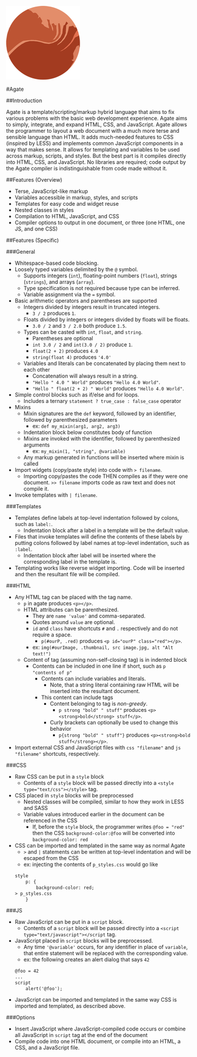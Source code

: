 ![Logo](/logo_small.png)

#Agate

##Introduction

Agate is a template/scripting/markup hybrid language that aims to fix various problems with the basic web development experience. Agate aims to simply, integrate, and expand HTML, CSS, and JavaScript. Agate allows the programmer to layout a web document with a much more terse and sensible language than HTML. It adds much-needed features to CSS (inspired by LESS) and implements common JavaScript components in a way that makes sense. It allows for templating and variables to be used across markup, scripts, and styles. But the best part is it compiles directly into HTML, CSS, and JavaScript. No libraries are required; code output by the Agate compiler is indistinguishable from code made without it.

##Features (Overview)

- Terse, JavaScript-like markup
- Variables accessible in markup, styles, and scripts
- Templates for easy code and widget reuse
- Nested classes in styles
- Compilation to HTML, JavaScript, and CSS
- Compiler options to output in one document, or three (one HTML, one JS, and one CSS)

##Features (Specific)

###General

- Whitespace-based code blocking.
- Loosely typed variables delimited by the `@` symbol.
    - Supports integers (`int`), floating-point numbers (`float`), strings (`strings`), and arrays (`array`).
    - Type specification is not required because type can be inferred.
    - Variable assignment via the `=` symbol.
- Basic arithmetic operators and parentheses are supported
    - Integers divided by integers result in truncated integers.
        - `3 / 2` produces `1`.
    - Floats divided by integers or integers divided by floats will be floats.
        - `3.0 / 2` and `3 / 2.0` both produce `1.5`.
    - Types can be casted with `int`, `float`, and `string`.
        - Parentheses are optional
        - `int 3.0 / 2` and `int(3.0 / 2)` produce `1`.
        - `float(2 + 2)` produces `4.0`
        - `string(float 4)` produces `'4.0'`
    - Variables and literals can be concatenated by placing them next to each other
        - Concatenation will always result in a string.
        - `"Hello " 4.0 " World"` produces `"Hello 4.0 World"`.
        - `"Hello " float(2 + 2) " World"` produces `"Hello 4.0 World"`.
- Simple control blocks such as if/else and for loops.
    - Includes a ternary `statement ? true_case : false_case` operator
- Mixins
    - Mixin signatures are the `def` keyword, followed by an identifier, followed by parenthesized parameters
        - ex: `def my_mixin(arg1, arg2, arg3)`
    - Indentation block below constitutes body of function
    - Mixins are invoked with the identifier, followed by parenthesized arguments
        - ex: `my_mixin(1, "string", @variable)`
    - Any markup generated in functions will be inserted where mixin is called
- Import widgets (copy/paste style) into code with `> filename`.
    - Importing copy/pastes the code THEN compiles as if they were one document. `>> filename` imports code as raw text and does not compile it.
- Invoke templates with `| filename`.

###Templates

- Templates define labels at top-level indentation followed by colons, such as `label:`.
    - Indentation block after a label in a template will be the default value. 
- Files that invoke templates will define the contents of these labels by putting colons followed by label names at top-level indentation, such as `:label`.
    - Indentation block after label will be inserted where the corresponding label in the template is.
- Templating works like reverse widget importing. Code will be inserted and then the resultant file will be compiled.

###HTML
- Any HTML tag can be placed with the tag name.
    - `p` in agate produces `<p></p>`.
    - HTML attributes can be parenthesized.
        - They are `name 'value'` and comma-separated.
        - Quotes around `value` are optional.
        - `id` and `class` have shortcuts `#` and `.` respectively and do not require a space.
            - `p(#ourP, .red)` produces `<p id="ourP" class="red"></p>`.
        - ex: `img(#ourImage, .thumbnail, src image.jpg, alt "Alt text!")`
    - Content of tag (assuming non-self-closing tag) is in indented block
        - Contents can be included in one line if short, such as `p "contents of p"`
            - Contents can include variables and literals.
                - Note, that a string literal containing raw HTML will be inserted into the resultant document. 
            - This content can include tags
                - Content belonging to tag is _non-greedy_.
                    - `p strong "bold" " stuff"` produces `<p><strong>bold</strong> stuff</p>`.
                - Curly brackets can optionally be used to change this behavior
                    - `p{strong "bold" " stuff"}` produces `<p><strong>bold stuff</strong></p>`.
- Import external CSS and JavaScript files with `css "filename"` and `js "filename"` shortcuts, respectively.

###CSS
- Raw CSS can be put in a `style` block
    - Contents of a `style` block will be passed directly into a `<style type="text/css"></style>` tag.
- CSS placed in `style` blocks will be preprocessed
    - Nested classes will be compiled, similar to how they work in LESS and SASS
    - Variable values introduced earlier in the document can be referenced in the CSS
        - If, before the `style` block, the programmer writes `@foo = "red"` then the CSS `background-color:@foo` will be converted into `background-color: red`
- CSS can be imported and templated in the same way as normal Agate
    - `>` and `|` statements can be written at top-level indentation and will be escaped from the CSS
    - ex: injecting the contents of `p_styles.css` would go like 
    ```
    style
        p: {
            background-color: red;
    > p_styles.css
        }
    ```
###JS
- Raw JavaScript can be put in a `script` block.
    - Contents of a `script` block will be passed directly into a `<script type="text/javascript"></script` tag.
- JavaScript placed in `script` blocks will be preprocessed.
    - Any time `'@variable'` occurs, for any identifier in place of `variable`, that entire statement will be replaced with the corresponding value.
    - ex: the following creates an alert dialog that says `42`
    ```
    @foo = 42
    ...
    script
        alert('@foo');
    ```
- JavaScript can be imported and templated in the same way CSS is imported and templated, as described above.

###Options
- Insert JavaScript where JavaScript-compiled code occurs or combine all JavaScript in `script` tag at the end of the document
- Compile code into one HTML document, or compile into an HTML, a CSS, and a JavaScript file.